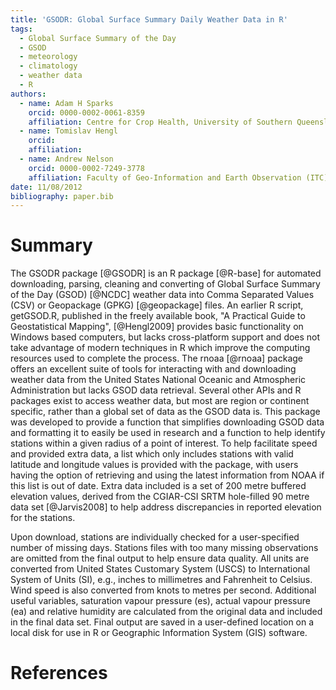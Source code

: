 ```yaml
---
title: 'GSODR: Global Surface Summary Daily Weather Data in R'
tags:
  - Global Surface Summary of the Day
  - GSOD
  - meteorology
  - climatology
  - weather data
  - R
authors:
  - name: Adam H Sparks
    orcid: 0000-0002-0061-8359
    affiliation: Centre for Crop Health, University of Southern Queensland, Toowoomba Queensland 4350, Australia
  - name: Tomislav Hengl
    orcid: 
    affiliation: 
  - name: Andrew Nelson
    orcid: 0000-0002-7249-3778
    affiliation: Faculty of Geo-Information and Earth Observation (ITC), University of Twente, Enschede 7500 AE, The Netherlands
date: 11/08/2012
bibliography: paper.bib
---
```


# Summary

The GSODR package [@GSODR] is an R package [@R-base] for automated
downloading, parsing, cleaning and converting of Global Surface Summary of the
Day (GSOD) [@NCDC] weather data into Comma Separated Values (CSV) or
Geopackage (GPKG) [@geopackage] files. An earlier R script, getGSOD.R, published
in the freely available book, "A Practical Guide to Geostatistical Mapping", 
[@Hengl2009] provides basic functionality on Windows based computers, but lacks
cross-platform support and does not take advantage of modern techniques in R
which improve the computing resources used to complete the process. The rnoaa
[@rnoaa] package offers an excellent suite of tools for interacting with and
downloading weather data from the United States National Oceanic and Atmospheric
Administration but lacks GSOD data retrieval. Several other APIs and R packages
exist to access weather data, but most are region or continent specific, rather
than a global set of data as the GSOD data is. This package was developed to
provide a function that simplifies downloading GSOD data and formatting it to
easily be used in research and a function to help identify stations within a
given radius of a point of interest. To help facilitate speed and provided extra
data, a list which only includes stations with valid latitude and longitude
values is provided with the package, with users having the option of retrieving
and using the latest information from NOAA if this list is out of date. Extra
data included is a set of 200 metre buffered elevation values, derived from the
CGIAR-CSI SRTM hole-filled 90 metre data set [@Jarvis2008] to help address
discrepancies in reported elevation for the stations.

Upon download, stations are individually checked for a user-specified number of
missing days. Stations files with too many missing observations are omitted from
the final output to help ensure data quality. All units are converted from
United States Customary System (USCS) to International System of Units (SI),
e.g., inches to millimetres and Fahrenheit to Celsius. Wind speed is also
converted from knots to metres per second. Additional useful variables,
saturation vapour pressure (es), actual vapour pressure (ea) and relative humidity
are calculated from the original data and included in the final data set. Final
output are saved in a user-defined location on a local disk for use in R or
Geographic Information System (GIS) software.

# References

